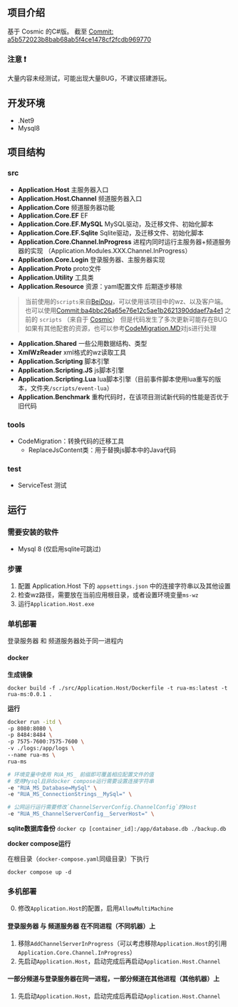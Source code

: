
## 项目介绍

基于 Cosmic 的C#版。
截至 [Commit: a5b572023b8bab68ab5f4ce1478cf2fcdb969770](https://github.com/P0nk/Cosmic/commit/a5b572023b8bab68ab5f4ce1478cf2fcdb969770)


### 注意 ❗

大量内容未经测试，可能出现大量BUG，不建议搭建游玩。

## 开发环境

- .Net9
- Mysql8

## 项目结构

### src

- **Application.Host** 主服务器入口
- **Application.Host.Channel** 频道服务器入口
- **Application.Core** 频道服务器功能
- **Application.Core.EF** EF
- **Application.Core.EF.MySQL** MySQL驱动，及迁移文件、初始化脚本
- **Application.Core.EF.Sqlite** Sqlite驱动，及迁移文件、初始化脚本
- **Application.Core.Channel.InProgress** 进程内同时运行主服务器+频道服务器的实现 （Application.Modules.XXX.Channel.InProgress）
- **Application.Core.Login** 登录服务器、主服务器实现
- **Application.Proto** proto文件
- **Application.Utility** 工具类
- **Application.Resource** 资源：yaml配置文件 后期逐步移除
 > 当前使用的`scripts`来自[BeiDou](https://github.com/BeiDouMS/BeiDou-Server)，可以使用该项目中的wz、以及客户端。    
也可以使用[Commit:ba4bbc26a65e76e12c5ae1b2621390ddaef7a4e1](https://github.com/sigeer/RuaMS/commit/ba4bbc26a65e76e12c5ae1b2621390ddaef7a4e1) 之前的 `scripts`
（来自于 [Cosmic](https://github.com/P0nk/Cosmic)） 但是代码发生了多次更新可能存在BUG
如果有其他配套的资源，也可以参考[CodeMigration.MD](https://github.com/sigeer/RuaMS/blob/master/docs/CodeMigration.MD#js)对js进行处理
- **Application.Shared** 一些公用数据结构、类型
- **XmlWzReader** xml格式的wz读取工具
- **Application.Scripting** 脚本引擎
- **Application.Scripting.JS** js脚本引擎
- **Application.Scripting.Lua** lua脚本引擎（目前事件脚本使用lua重写的版本，文件夹`/scripts/event-lua`）
- **Application.Benchmark** 重构代码时，在该项目测试新代码的性能是否优于旧代码

### tools

- CodeMigration：转换代码的迁移工具
	- ReplaceJsContent类：用于替换js脚本中的Java代码

### test

- ServiceTest 测试


## 运行

### 需要安装的软件

- Mysql 8 (仅启用sqlite可跳过)

### 步骤

1. 配置 Application.Host 下的 `appsettings.json` 中的连接字符串以及其他设置
2. 检查wz路径，需要放在当前应用根目录，或者设置环境变量`ms-wz`
3. 运行`Application.Host.exe`

### 单机部署

登录服务器 和 频道服务器处于同一进程内

#### docker

**生成镜像**

`docker build -f ./src/Application.Host/Dockerfile -t rua-ms:latest -t rua-ms:0.0.1 .`

**运行**

```bash
docker run -itd \
-p 8080:8080 \
-p 8484:8484 \
-p 7575-7600:7575-7600 \
-v ./logs:/app/logs \
--name rua-ms \
rua-ms

# 环境变量中使用 RUA_MS_ 前缀即可覆盖相应配置文件的值
# 使用Mysql且非docker compose运行需要设置连接字符串
-e "RUA_MS_Database=MySql" \
-e "RUA_MS_ConnectionStrings__MySql=" \

# 公网运行运行需要修改`ChannelServerConfig.ChannelConfig`的Host
-e "RUA_MS_ChannelServerConfig__ServerHost=" \
```

**sqlite数据库备份**
`docker cp [container_id]:/app/database.db ./backup.db`

**docker compose运行**

在根目录（`docker-compose.yaml`同级目录）下执行
```
docker compose up -d
```

### 多机部署

0. 修改`Application.Host`的配置，启用`AllowMultiMachine`

#### 登录服务器 与 频道服务器 在不同进程（不同机器）上  

1. 移除`AddChannelServerInProgress`（可以考虑移除`Application.Host`的引用`Application.Core.Channel.InProgress`）
2. 先启动`Application.Host`，启动完成后再启动`Application.Host.Channel`

#### 一部分频道与登录服务器在同一进程，一部分频道在其他进程（其他机器）上

1. 先启动`Application.Host`，启动完成后再启动`Application.Host.Channel`